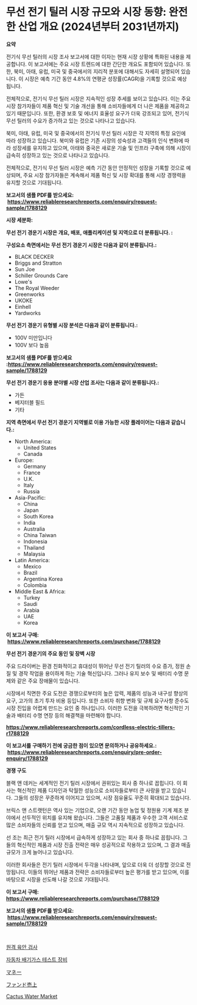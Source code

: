 <p><h1>무선 전기 틸러 시장 규모와 시장 동향: 완전한 산업 개요 (2024년부터 2031년까지)</h1></p><p><strong>요약</strong></p>
<p><p>전기식 무선 틸러의 시장 조사 보고서에 대한 이자는 현재 시장 상황에 특화된 내용을 제공합니다. 이 보고서에는 주요 시장 트렌드에 대한 간단한 개요도 포함되어 있습니다. 또한, 북미, 아태, 유럽, 미국 및 중국에서의 지리적 분포에 대해서도 자세히 설명되어 있습니다. 이 시장은 예측 기간 동안 4.8%의 연평균 성장률(CAGR)을 기록할 것으로 예상됩니다.</p><p>전체적으로, 전기식 무선 틸러 시장은 지속적인 성장 추세를 보이고 있습니다. 이는 주요 시장 참가자들이 제품 혁신 및 기술 개선을 통해 소비자들에게 더 나은 제품을 제공하고 있기 때문입니다. 또한, 환경 보호 및 에너지 효율성 요구가 더욱 강조되고 있어, 전기식 무선 틸러의 수요가 증가하고 있는 것으로 나타나고 있습니다.</p><p>북미, 아태, 유럽, 미국 및 중국에서의 전기식 무선 틸러 시장은 각 지역의 특정 요인에 따라 성장하고 있습니다. 북미와 유럽은 기존 시장의 성숙성과 고객들의 인식 변화에 따라 성장세를 유지하고 있으며, 아태와 중국은 새로운 기술 및 인프라 구축에 의해 시장이 급속히 성장하고 있는 것으로 나타나고 있습니다.</p><p>전체적으로, 전기식 무선 틸러 시장은 예측 기간 동안 안정적인 성장을 기록할 것으로 예상되며, 주요 시장 참가자들은 계속해서 제품 혁신 및 시장 확대를 통해 시장 경쟁력을 유지할 것으로 기대됩니다.</p></p>
<p><strong>보고서의 샘플 PDF를 받으세요: &nbsp;<a href="https://www.reliableresearchreports.com/enquiry/request-sample/1788129">https://www.reliableresearchreports.com/enquiry/request-sample/1788129</a></strong></p>
<p><strong>시장 세분화:</strong></p>
<p><strong> 무선 전기 경운기 시장은 개요, 배포, 애플리케이션 및 지역으로 더 분류됩니다. :</strong></p>
<p><strong>구성요소 측면에서는 무선 전기 경운기 시장은 다음과 같이 분류됩니다.:</strong></p>
<p><ul><li>BLACK DECKER</li><li>Briggs and Stratton</li><li>Sun Joe</li><li>Schiller Grounds Care</li><li>Lowe's</li><li>The Royal Weeder</li><li>Greenworks</li><li>UKOKE</li><li>Einhell</li><li>Yardworks</li></ul></p>
<p><strong> 무선 전기 경운기 유형별 시장 분석은 다음과 같이 분류됩니다.:</strong></p>
<p><ul><li>100V 미만입니다</li><li>100V 보다 높음</li></ul></p>
<p><strong>보고서의 샘플 PDF를 받으세요 :<a href="https://www.reliableresearchreports.com/enquiry/request-sample/1788129">https://www.reliableresearchreports.com/enquiry/request-sample/1788129</a></strong></p>
<p><strong> 무선 전기 경운기 응용 분야별 시장 산업 조사는 다음과 같이 분류됩니다.:</strong></p>
<p><ul><li>가든</li><li>베지터블 필드</li><li>기타</li></ul></p>
<p><strong>지역 측면에서 무선 전기 경운기 지역별로 이용 가능한 시장 플레이어는 다음과 같습니다.:</strong></p>
<p><ul>
    <li>
        North America:
        <ul>
            <li>United States</li>
            <li>Canada</li>
        </ul>
    </li>
    <li>
        Europe:
        <ul>
            <li>Germany</li>
            <li>France</li>
            <li>U.K.</li>
            <li>Italy</li>
            <li>Russia</li>
        </ul>
    </li>
    <li>
        Asia-Pacific:
        <ul>
            <li>China</li>
            <li>Japan</li>
            <li>South Korea</li>
            <li>India</li>
            <li>Australia</li>
            <li>China Taiwan</li>
            <li>Indonesia</li>
            <li>Thailand</li>
            <li>Malaysia</li>
        </ul>
    </li>
    <li>
        Latin America:
        <ul>
            <li>Mexico</li>
            <li>Brazil</li>
            <li>Argentina Korea</li>
            <li>Colombia</li>
        </ul>
    </li>
    <li>
        Middle East & Africa:
        <ul>
            <li>Turkey</li>
            <li>Saudi</li>
            <li>Arabia</li>
            <li>UAE</li>
            <li>Korea</li>
        </ul>
    </li>
    </ul></p>
<p><strong>이 보고서 구매: &nbsp;<a href="https://www.reliableresearchreports.com/purchase/1788129">https://www.reliableresearchreports.com/purchase/1788129</a></strong></p>
<p><strong>무선 전기 경운기의 주요 동인 및 장벽 시장</strong></p>
<p><p>주요 드라이버는 환경 친화적이고 휴대성이 뛰어난 무선 전기 틸러의 수요 증가, 정원 손질 및 경작 작업을 용이하게 하는 기술 혁신입니다. 그러나 유지 보수 및 배터리 수명 문제와 같은 주요 장애물이 있습니다.</p><p>시장에서 직면한 주요 도전은 경쟁으로부터의 높은 압력, 제품의 성능과 내구성 향상의 요구, 고가의 초기 투자 비용 등입니다. 또한 소비자 취향 변화 및 규제 요구사항 준수도 시장 진입을 어렵게 만드는 요인 중 하나입니다. 이러한 도전을 극복하려면 혁신적인 기술과 배터리 수명 연장 등의 해결책을 마련해야 합니다.</p></p>
<p><strong><a href="https://www.reliableresearchreports.com/cordless-electric-tillers-r1788129">https://www.reliableresearchreports.com/cordless-electric-tillers-r1788129</a></strong></p>
<p><strong>이 보고서를 구매하기 전에 궁금한 점이 있으면 문의하거나 공유하세요.: &nbsp;<a href="https://www.reliableresearchreports.com/enquiry/pre-order-enquiry/1788129">https://www.reliableresearchreports.com/enquiry/pre-order-enquiry/1788129</a></strong></p>
<p><strong>경쟁 구도</strong></p>
<p><p>블랙 앤 데커는 세계적인 전기 틸러 시장에서 권위있는 회사 중 하나로 꼽힙니다. 이 회사는 혁신적인 제품 디자인과 탁월한 성능으로 소비자들로부터 큰 사랑을 받고 있습니다. 그들의 성장은 꾸준하게 이어지고 있으며, 시장 점유율도 꾸준히 확대되고 있습니다.</p><p>브릭스 앤 스트랫턴은 역사 있는 기업으로, 오랜 기간 동안 농업 및 정원용 기계 제조 분야에서 선두적인 위치를 유지해 왔습니다. 그들은 고품질 제품과 우수한 고객 서비스로 많은 소비자들의 신뢰를 얻고 있으며, 매출 규모 역시 지속적으로 성장하고 있습니다.</p><p>선 조는 최근 전기 틸러 시장에서 급속하게 성장하고 있는 회사 중 하나로 꼽힙니다. 그들의 혁신적인 제품과 시장 진출 전략은 매우 성공적으로 작용하고 있으며, 그 결과 매출 규모가 크게 늘어나고 있습니다.</p><p>이러한 회사들은 전기 틸러 시장에서 두각을 나타내며, 앞으로 더욱 더 성장할 것으로 전망됩니다. 이들의 뛰어난 제품과 전략은 소비자들로부터 높은 평가를 받고 있으며, 이를 바탕으로 시장을 선도해 나갈 것으로 기대됩니다.</p></p>
<p><strong>이 보고서 구매: &nbsp; <a href="https://www.reliableresearchreports.com/purchase/1788129">https://www.reliableresearchreports.com/purchase/1788129</a></strong></p>
<p><strong>보고서의 샘플 PDF를 받으세요: &nbsp;<a href="https://www.reliableresearchreports.com/enquiry/request-sample/1788129">https://www.reliableresearchreports.com/enquiry/request-sample/1788129</a></strong><strong></strong></p>
<p>&nbsp;</p>
<p><p><a href="https://github.com/trmesnao7959541/Market-Research-Report-List-1/blob/main/139876726354.md">원격 육안 검사</a></p><p><a href="https://medium.com/@jadenraynor/%EC%9E%90%EB%8F%99%EC%B0%A8-%EB%B0%B0%EC%B6%9C%EA%B0%80%EC%8A%A4-%EA%B2%80%EC%82%AC%EC%9E%A5%EB%B9%84-%EC%8B%9C%EC%9E%A5-%EA%B2%BD%EC%9F%81-%EB%B6%84%EC%84%9D-%EC%8B%9C%EC%9E%A5-%EB%8F%99%ED%96%A5-%EB%B0%8F-2031%EB%85%84%EA%B9%8C%EC%A7%80%EC%9D%98-%EC%98%88%EC%B8%A1-5b5d2e2c10b6">자동차 배기가스 테스트 장비</a></p><p><a href="https://github.com/adcxff01450218/Market-Research-Report-List-1/blob/main/327041028757.md">マネー</a></p><p><a href="https://github.com/xnljig2898992/Market-Research-Report-List-1/blob/main/906416028756.md">ファンド売上</a></p><p><a href="https://florentine-yuzu-f42.notion.site/Cactus-Water-Market-Research-Report-Its-History-and-Forecast-2024-to-2031-11ac33f42d7c41bf8a41b4962bd6ce52">Cactus Water Market</a></p></p>